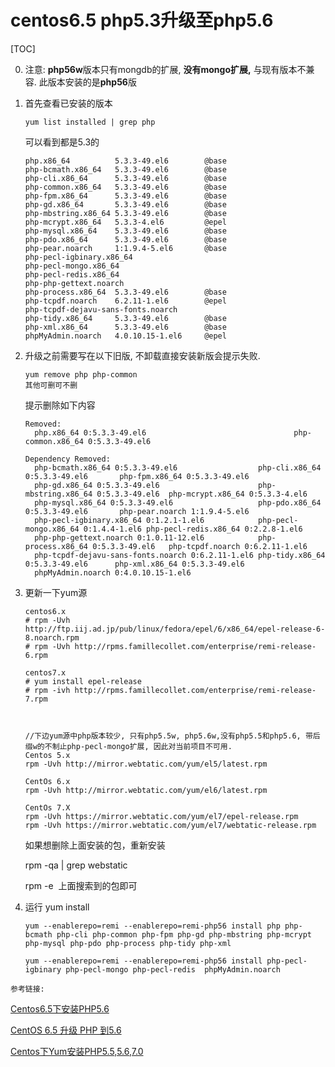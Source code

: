 # centos6.5 php5.3升级至php5.6

[TOC]



0. 注意: **php56w**版本只有mongdb的扩展, **没有mongo扩展,** 与现有版本不兼容. 此版本安装的是**php56**版

1. 首先查看已安装的版本

   ```
   yum list installed | grep php
   ```

   可以看到都是5.3的

   ```
   php.x86_64          5.3.3-49.el6        @base                                   
   php-bcmath.x86_64   5.3.3-49.el6        @base                                   
   php-cli.x86_64      5.3.3-49.el6        @base                                   
   php-common.x86_64   5.3.3-49.el6        @base                                   
   php-fpm.x86_64      5.3.3-49.el6        @base                                   
   php-gd.x86_64       5.3.3-49.el6        @base                                   
   php-mbstring.x86_64 5.3.3-49.el6        @base                                   
   php-mcrypt.x86_64   5.3.3-4.el6         @epel                                   
   php-mysql.x86_64    5.3.3-49.el6        @base                                   
   php-pdo.x86_64      5.3.3-49.el6        @base                                   
   php-pear.noarch     1:1.9.4-5.el6       @base                                   
   php-pecl-igbinary.x86_64
   php-pecl-mongo.x86_64
   php-pecl-redis.x86_64
   php-php-gettext.noarch
   php-process.x86_64  5.3.3-49.el6        @base                                   
   php-tcpdf.noarch    6.2.11-1.el6        @epel                                   
   php-tcpdf-dejavu-sans-fonts.noarch
   php-tidy.x86_64     5.3.3-49.el6        @base                                   
   php-xml.x86_64      5.3.3-49.el6        @base                                   
   phpMyAdmin.noarch   4.0.10.15-1.el6     @epel   
   ```





2. 升级之前需要写在以下旧版, 不卸载直接安装新版会提示失败.

   ```
   yum remove php php-common
   其他可删可不删
   ```

   提示删除如下内容

   ```
   Removed:
     php.x86_64 0:5.3.3-49.el6                                 php-common.x86_64 0:5.3.3-49.el6                                
   
   Dependency Removed:
     php-bcmath.x86_64 0:5.3.3-49.el6                  php-cli.x86_64 0:5.3.3-49.el6       php-fpm.x86_64 0:5.3.3-49.el6      
     php-gd.x86_64 0:5.3.3-49.el6                      php-mbstring.x86_64 0:5.3.3-49.el6  php-mcrypt.x86_64 0:5.3.3-4.el6    
     php-mysql.x86_64 0:5.3.3-49.el6                   php-pdo.x86_64 0:5.3.3-49.el6       php-pear.noarch 1:1.9.4-5.el6      
     php-pecl-igbinary.x86_64 0:1.2.1-1.el6            php-pecl-mongo.x86_64 0:1.4.4-1.el6 php-pecl-redis.x86_64 0:2.2.8-1.el6
     php-php-gettext.noarch 0:1.0.11-12.el6            php-process.x86_64 0:5.3.3-49.el6   php-tcpdf.noarch 0:6.2.11-1.el6    
     php-tcpdf-dejavu-sans-fonts.noarch 0:6.2.11-1.el6 php-tidy.x86_64 0:5.3.3-49.el6      php-xml.x86_64 0:5.3.3-49.el6      
     phpMyAdmin.noarch 0:4.0.10.15-1.el6              
   
   ```

   

3. 更新一下yum源

   ```
   centos6.x
   # rpm -Uvh http://ftp.iij.ad.jp/pub/linux/fedora/epel/6/x86_64/epel-release-6-8.noarch.rpm
   # rpm -Uvh http://rpms.famillecollet.com/enterprise/remi-release-6.rpm
   
   centos7.x
   # yum install epel-release
   # rpm -ivh http://rpms.famillecollet.com/enterprise/remi-release-7.rpm
   
   
   
   //下边yum源中php版本较少, 只有php5.5w, php5.6w,没有php5.5和php5.6, 带后缀w的不制止php-pecl-mongo扩展, 因此对当前项目不可用.
   Centos 5.x
   rpm -Uvh http://mirror.webtatic.com/yum/el5/latest.rpm
   
   CentOs 6.x
   rpm -Uvh http://mirror.webtatic.com/yum/el6/latest.rpm
   
   CentOs 7.X
   rpm -Uvh https://mirror.webtatic.com/yum/el7/epel-release.rpm
   rpm -Uvh https://mirror.webtatic.com/yum/el7/webtatic-release.rpm
   
   ```

   如果想删除上面安装的包，重新安装

    rpm -qa | grep webstatic

    rpm -e  上面搜索到的包即可

4. 运行 yum install

   ```
   yum --enablerepo=remi --enablerepo=remi-php56 install php php-bcmath php-cli php-common php-fpm php-gd php-mbstring php-mcrypt php-mysql php-pdo php-process php-tidy php-xml
   ```

   ```
   yum --enablerepo=remi --enablerepo=remi-php56 install php-pecl-igbinary php-pecl-mongo php-pecl-redis  phpMyAdmin.noarch
   ```





`参考链接:`

[Centos6.5下安装PHP5.6](https://blog.csdn.net/xiaosongbk/article/details/53431292)

 [CentOS 6.5 升级 PHP 到5.6](https://www.cnblogs.com/savokiss/p/6259816.html)

 [Centos下Yum安装PHP5.5,5.6,7.0](http://www.blogjava.net/nkjava/archive/2015/01/20/422289.html)

